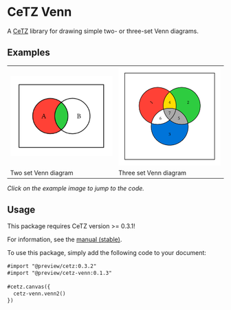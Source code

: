 # CeTZ Venn

A [CeTZ](https://github.com/cetz-package/cetz) library for drawing simple two- or three-set Venn diagrams.

## Examples
<!-- img width is set so the table gets evenly spaced by GitHubs css -->
<table><tr>
  <td>
    <a href="gallery/venn2.typ">
      <img src="gallery/venn2.png" width="250px">
    </a>
  </td>
  <td>
    <a href="gallery/venn3.typ">
      <img src="gallery/venn3.png" width="250px">
    </a>
  </td>
</tr><tr>
  <td>Two set Venn diagram</td>
  <td>Three set Venn diagram</td>
</tr></table>

*Click on the example image to jump to the code.*

## Usage

This package requires CeTZ version >= 0.3.1!

For information, see the [manual (stable)](https://github.com/cetz-package/cetz-venn/blob/stable/manual.pdf?raw=true).

To use this package, simply add the following code to your document:
```
#import "@preview/cetz:0.3.2"
#import "@preview/cetz-venn:0.1.3"

#cetz.canvas({
  cetz-venn.venn2()
})
```
